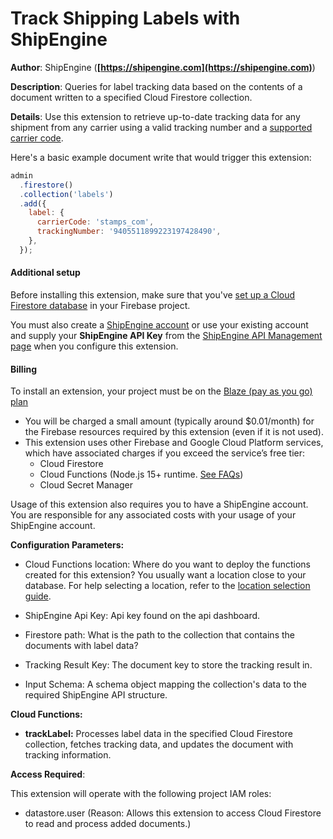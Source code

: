 # Track Shipping Labels with ShipEngine

**Author**: ShipEngine (**[https://shipengine.com](https://shipengine.com)**)

**Description**: Queries for label tracking data based on the contents of a document written to a specified Cloud Firestore collection.




**Details**: Use this extension to retrieve up-to-date tracking data for any shipment from any carrier using a valid tracking number and a [supported carrier code](https://www.shipengine.com/docs/tracking/#supported-carriers).

Here's a basic example document write that would trigger this extension:

```js
admin
  .firestore()
  .collection('labels')
  .add({
    label: {
      carrierCode: 'stamps_com',
      trackingNumber: '9405511899223197428490',
    },
  });
```

#### Additional setup

Before installing this extension, make sure that you've [set up a Cloud Firestore database](https://firebase.google.com/docs/firestore/quickstart) in your Firebase project.

You must also create a [ShipEngine account](https://www.shipengine.com/signup/?ref=firebase) or use your existing account and supply your **ShipEngine API Key** from the [ShipEngine API Management page](https://app.shipengine.com/#/portal/apimanagement) when you configure this extension.

#### Billing

To install an extension, your project must be on the [Blaze (pay as you go) plan](https://firebase.google.com/pricing)

- You will be charged a small amount (typically around $0.01/month) for the Firebase resources required by this extension (even if it is not used).
- This extension uses other Firebase and Google Cloud Platform services, which have associated charges if you exceed the service’s free tier:
  - Cloud Firestore
  - Cloud Functions (Node.js 15+ runtime. [See FAQs](https://firebase.google.com/support/faq#extensions-pricing))
  - Cloud Secret Manager

Usage of this extension also requires you to have a ShipEngine account. You are responsible for any associated costs with your usage of your ShipEngine account.




**Configuration Parameters:**

* Cloud Functions location: Where do you want to deploy the functions created for this extension? You usually want a location close to your database. For help selecting a location, refer to the [location selection guide](https://firebase.google.com/docs/functions/locations).

* ShipEngine Api Key: Api key found on the api dashboard.


* Firestore path: What is the path to the collection that contains the documents with label data?


* Tracking Result Key: The document key to store the tracking result in.


* Input Schema: A schema object mapping the collection's data to the required ShipEngine API structure.




**Cloud Functions:**

* **trackLabel:** Processes label data in the specified Cloud Firestore collection, fetches tracking data, and updates the document with tracking information.



**Access Required**:



This extension will operate with the following project IAM roles:

* datastore.user (Reason: Allows this extension to access Cloud Firestore to read and process added documents.)
